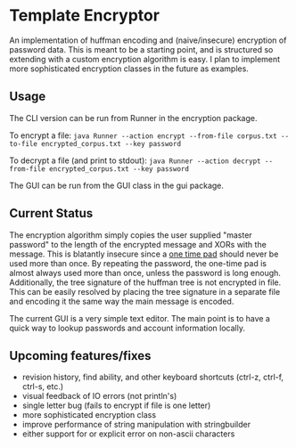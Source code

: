 Template Encryptor
==================

An implementation of huffman encoding and (naive/insecure) encryption of password data. This is meant to be a starting point, and is structured so extending with a custom encryption algorithm is easy. I plan to implement more sophisticated encryption classes in the future as examples.

Usage
-----

The CLI version can be run from Runner in the encryption package.

To encrypt a file:
`java Runner --action encrypt --from-file corpus.txt --to-file encrypted_corpus.txt --key password`

To decrypt a file (and print to stdout):
`java Runner --action decrypt --from-file encrypted_corpus.txt --key password`

The GUI can be run from the GUI class in the gui package.

Current Status
--------------

The encryption algorithm simply copies the user supplied "master password" to the length of the encrypted message and XORs with the message. This is blatantly insecure since a [one time pad](http://en.wikipedia.org/wiki/One-time_pad) should never be used more than once. By repeating the password, the one-time pad is almost always used more than once, unless the password is long enough. Additionally, the tree signature of the huffman tree is not encrypted in file. This can be easily resolved by placing the tree signature in a separate file and encoding it the same way the main message is encoded.

The current GUI is a very simple text editor. The main point is to have a quick way to lookup passwords and account information locally.

Upcoming features/fixes
------------------------
- revision history, find ability, and other keyboard shortcuts (ctrl-z, ctrl-f, ctrl-s, etc.)
- visual feedback of IO errors (not println's)
- single letter bug (fails to encrypt if file is one letter)
- more sophisticated encryption class
- improve performance of string manipulation with stringbuilder
- either support for or explicit error on non-ascii characters